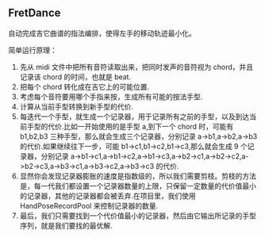 ## FretDance

自动完成吉它曲谱的指法编排，使得左手的移动轨迹最小化。

简单运行原理：

1. 先从 midi 文件中把所有音符读取出来，把同时发声的音符视为 chord，并且记录该 chord 的时间，也就是 beat.
2. 把每个 chord 转化成在吉它上的可能位置.
3. 考虑每个音符要用哪个手指来按，生成所有可能的按法手型.
4. 计算从当前手型转换到新手型的代价.
5. 每迭代一个手型，就生成一个记录器，用于记录所有之前的手型，以及到达当前手型的代价.比如一开始使用的是手型 a,到下一个 chord 时，可能有 b1,b2,b3 三种手型，那么就会生成三个记录器，分别记录 a->b1,a->b2,a->b3 的代价.如果继续往下一步，可能 b1->c1,b1->c2,b1->c3,那么就会生成 9 个记录器，分别记录 a->b1->c1,a->b1->c2,a->b1->c3,a->b2->c1,a->b2->c2,a->b2->c3,a->b3->c1,a->b3->c2,a->b3->c3 的代价.
6. 显然你会发现记录器膨胀的速度是指数级的，所以我们需要剪枝。剪枝的方法是，每一代我们都设置一个记录器数量的上限，只保留一定数量的代价值最小的记录器，其他的记录器都会被丢弃.在项目里，我们使用 HandPoseRecordPool 来控制记录器的数量.
7. 最后，我们只需要找到一个代价值最小的记录器，然后由它输出所记录的手型序列，就是我们要找的最优解.
